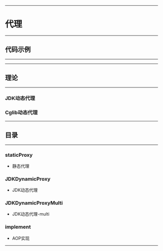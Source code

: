 ------
# 代理

------
## 代码示例

------

------
## 理论

------
### JDK动态代理

### Cglib动态代理

------
## 目录

------
### staticProxy
- 静态代理
### JDKDynamicProxy
- JDK动态代理
### JDKDynamicProxyMulti
- JDK动态代理-multi
### implement
- AOP实现

------
